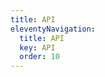 ```yaml
---
title: API
eleventyNavigation:
  title: API
  key: API
  order: 10
---
```


<!-- This file exists only to create a section heading.
     Its output is deleted by the Eleventy build process. -->
